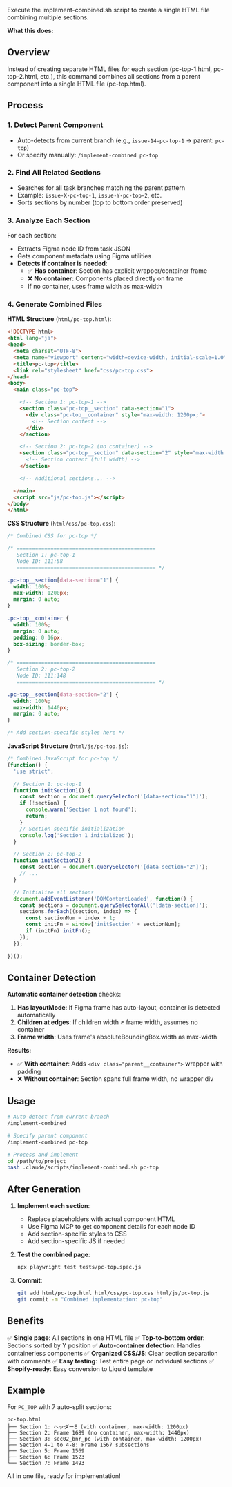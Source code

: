 Execute the implement-combined.sh script to create a single HTML file combining multiple sections.

**What this does:**

## Overview
Instead of creating separate HTML files for each section (pc-top-1.html, pc-top-2.html, etc.), this command combines all sections from a parent component into a single HTML file (pc-top.html).

## Process

### 1. Detect Parent Component
- Auto-detects from current branch (e.g., `issue-14-pc-top-1` → parent: `pc-top`)
- Or specify manually: `/implement-combined pc-top`

### 2. Find All Related Sections
- Searches for all task branches matching the parent pattern
- Example: `issue-X-pc-top-1`, `issue-Y-pc-top-2`, etc.
- Sorts sections by number (top to bottom order preserved)

### 3. Analyze Each Section
For each section:
- Extracts Figma node ID from task JSON
- Gets component metadata using Figma utilities
- **Detects if container is needed**:
  - ✅ **Has container**: Section has explicit wrapper/container frame
  - ❌ **No container**: Components placed directly on frame
  - If no container, uses frame width as max-width

### 4. Generate Combined Files

**HTML Structure** (`html/pc-top.html`):
```html
<!DOCTYPE html>
<html lang="ja">
<head>
  <meta charset="UTF-8">
  <meta name="viewport" content="width=device-width, initial-scale=1.0">
  <title>pc-top</title>
  <link rel="stylesheet" href="css/pc-top.css">
</head>
<body>
  <main class="pc-top">

    <!-- Section 1: pc-top-1 -->
    <section class="pc-top__section" data-section="1">
      <div class="pc-top__container" style="max-width: 1200px;">
        <!-- Section content -->
      </div>
    </section>

    <!-- Section 2: pc-top-2 (no container) -->
    <section class="pc-top__section" data-section="2" style="max-width: 1440px;">
      <!-- Section content (full width) -->
    </section>

    <!-- Additional sections... -->

  </main>
  <script src="js/pc-top.js"></script>
</body>
</html>
```

**CSS Structure** (`html/css/pc-top.css`):
```css
/* Combined CSS for pc-top */

/* =============================================
   Section 1: pc-top-1
   Node ID: 111:58
   ============================================= */

.pc-top__section[data-section="1"] {
  width: 100%;
  max-width: 1200px;
  margin: 0 auto;
}

.pc-top__container {
  width: 100%;
  margin: 0 auto;
  padding: 0 16px;
  box-sizing: border-box;
}

/* =============================================
   Section 2: pc-top-2
   Node ID: 111:148
   ============================================= */

.pc-top__section[data-section="2"] {
  width: 100%;
  max-width: 1440px;
  margin: 0 auto;
}

/* Add section-specific styles here */
```

**JavaScript Structure** (`html/js/pc-top.js`):
```javascript
/* Combined JavaScript for pc-top */
(function() {
  'use strict';

  // Section 1: pc-top-1
  function initSection1() {
    const section = document.querySelector('[data-section="1"]');
    if (!section) {
      console.warn('Section 1 not found');
      return;
    }
    // Section-specific initialization
    console.log('Section 1 initialized');
  }

  // Section 2: pc-top-2
  function initSection2() {
    const section = document.querySelector('[data-section="2"]');
    // ...
  }

  // Initialize all sections
  document.addEventListener('DOMContentLoaded', function() {
    const sections = document.querySelectorAll('[data-section]');
    sections.forEach((section, index) => {
      const sectionNum = index + 1;
      const initFn = window['initSection' + sectionNum];
      if (initFn) initFn();
    });
  });

})();
```

## Container Detection

**Automatic container detection** checks:
1. **Has layoutMode**: If Figma frame has auto-layout, container is detected automatically
2. **Children at edges**: If children width ≥ frame width, assumes no container
3. **Frame width**: Uses frame's absoluteBoundingBox.width as max-width

**Results:**
- ✅ **With container**: Adds `<div class="parent__container">` wrapper with padding
- ❌ **Without container**: Section spans full frame width, no wrapper div

## Usage

```bash
# Auto-detect from current branch
/implement-combined

# Specify parent component
/implement-combined pc-top

# Process and implement
cd /path/to/project
bash .claude/scripts/implement-combined.sh pc-top
```

## After Generation

1. **Implement each section**:
   - Replace placeholders with actual component HTML
   - Use Figma MCP to get component details for each node ID
   - Add section-specific styles to CSS
   - Add section-specific JS if needed

2. **Test the combined page**:
   ```bash
   npx playwright test tests/pc-top.spec.js
   ```

3. **Commit**:
   ```bash
   git add html/pc-top.html html/css/pc-top.css html/js/pc-top.js
   git commit -m "Combined implementation: pc-top"
   ```

## Benefits

✅ **Single page**: All sections in one HTML file
✅ **Top-to-bottom order**: Sections sorted by Y position
✅ **Auto-container detection**: Handles containerless components
✅ **Organized CSS/JS**: Clear section separation with comments
✅ **Easy testing**: Test entire page or individual sections
✅ **Shopify-ready**: Easy conversion to Liquid template

## Example

For `PC_TOP` with 7 auto-split sections:
```
pc-top.html
├── Section 1: ヘッダーE (with container, max-width: 1200px)
├── Section 2: Frame 1689 (no container, max-width: 1440px)
├── Section 3: sec02_bnr_pc (with container, max-width: 1200px)
├── Section 4-1 to 4-8: Frame 1567 subsections
├── Section 5: Frame 1569
├── Section 6: Frame 1523
└── Section 7: Frame 1493
```

All in one file, ready for implementation!
